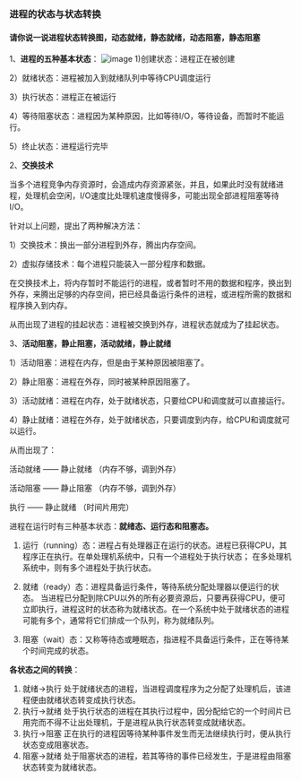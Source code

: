 ### 进程的状态与状态转换

#### 请你说一说进程状态转换图，动态就绪，静态就绪，动态阻塞，静态阻塞

1、**进程的五种基本状态**：
![image](https://uploadfiles.nowcoder.com/images/20190313/311436_1552470678794_F9BF116BD97A95A5E655DF9E1672186F)
1)创建状态：进程正在被创建

2）就绪状态：进程被加入到就绪队列中等待CPU调度运行

3）执行状态：进程正在被运行

4）等待阻塞状态：进程因为某种原因，比如等待I/O，等待设备，而暂时不能运行。

5）终止状态：进程运行完毕



2、**交换技术**


当多个进程竞争内存资源时，会造成内存资源紧张，并且，如果此时没有就绪进程，处理机会空闲，I/O速度比处理机速度慢得多，可能出现全部进程阻塞等待I/O。


针对以上问题，提出了两种解决方法：

1）交换技术：换出一部分进程到外存，腾出内存空间。

2）虚拟存储技术：每个进程只能装入一部分程序和数据。


在交换技术上，将内存暂时不能运行的进程，或者暂时不用的数据和程序，换出到外存，来腾出足够的内存空间，把已经具备运行条件的进程，或进程所需的数据和程序换入到内存。

从而出现了进程的挂起状态：进程被交换到外存，进程状态就成为了挂起状态。

3、**活动阻塞，静止阻塞，活动就绪，静止就绪**

1）活动阻塞：进程在内存，但是由于某种原因被阻塞了。

2）静止阻塞：进程在外存，同时被某种原因阻塞了。

3）活动就绪：进程在内存，处于就绪状态，只要给CPU和调度就可以直接运行。

4）静止就绪：进程在外存，处于就绪状态，只要调度到内存，给CPU和调度就可以运行。


从而出现了：

活动就绪 ——  静止就绪        （内存不够，调到外存）

活动阻塞 ——  静止阻塞        （内存不够，调到外存）

执行     ——  静止就绪         （时间片用完）





进程在运行时有三种基本状态：**就绪态、运行态和阻塞态。**

1. 运行（running）态：进程占有处理器正在运行的状态。进程已获得CPU，其程序正在执行。在单处理机系统中，只有一个进程处于执行状态； 在多处理机系统中，则有多个进程处于执行状态。

2. 就绪（ready）态：进程具备运行条件，等待系统分配处理器以便运行的状态。 当进程已分配到除CPU以外的所有必要资源后，只要再获得CPU，便可立即执行，进程这时的状态称为就绪状态。在一个系统中处于就绪状态的进程可能有多个，通常将它们排成一个队列，称为就绪队列。

3. 阻塞（wait）态：又称等待态或睡眠态，指进程不具备运行条件，正在等待某个时间完成的状态。

**各状态之间的转换**：

1. 就绪→执行 处于就绪状态的进程，当进程调度程序为之分配了处理机后，该进程便由就绪状态转变成执行状态。
2. 执行→就绪 处于执行状态的进程在其执行过程中，因分配给它的一个时间片已用完而不得不让出处理机，于是进程从执行状态转变成就绪状态。
3. 执行→阻塞 正在执行的进程因等待某种事件发生而无法继续执行时，便从执行状态变成阻塞状态。
4. 阻塞→就绪 处于阻塞状态的进程，若其等待的事件已经发生，于是进程由阻塞状态转变为就绪状态。

